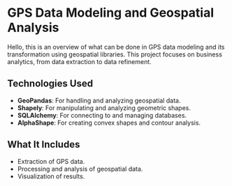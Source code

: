 # GPS Data Modeling and Geospatial Analysis

Hello, this is an overview of what can be done in GPS data modeling and its transformation using geospatial libraries. This project focuses on business analytics, from data extraction to data refinement.

## Technologies Used

- **GeoPandas**: For handling and analyzing geospatial data.
- **Shapely**: For manipulating and analyzing geometric shapes.
- **SQLAlchemy**: For connecting to and managing databases.
- **AlphaShape**: For creating convex shapes and contour analysis.

## What It Includes

- Extraction of GPS data.
- Processing and analysis of geospatial data.
- Visualization of results.